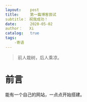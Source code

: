 ```yaml
---
layout:    post
title:     第一篇博客尝试
subtitle： 祝我成功！
date:      2020-05-02
author：   Xi
catalog:   true
tags:
    -寄语
---
```


>前人栽树，后人乘凉。

# 前言
能有一个自己的网站，一点点开始搭建。
